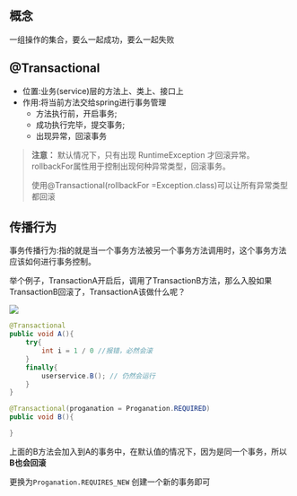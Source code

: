 ## 概念
一组操作的集合，要么一起成功，要么一起失败

## @Transactional
- 位置:业务(service)层的方法上、类上、接口上
- 作用:将当前方法交给spring进行事务管理
	- 方法执行前，开启事务;
	- 成功执行完毕，提交事务;
	- 出现异常，回滚事务

> **注意：** 默认情况下，只有出现 RuntimeException 才回滚异常。rollbackFor属性用于控制出现何种异常类型，回滚事务。
> 
> 使用@Transactional(rollbackFor =Exception.class)可以让所有异常类型都回滚 

## 传播行为
事务传播行为:指的就是当一个事务方法被另一个事务方法调用时，这个事务方法应该如何进行事务控制。

举个例子，TransactionA开启后，调用了TransactionB方法，那么入股如果TransactionB回滚了，TransactionA该做什么呢？

![](http://file.cfd.hhblog.top/myPicture/20240426154642.png)

```java
@Transactional
public void A(){
	try{
		int i = 1 / 0 //报错，必然会滚
	}
	finally{
		userservice.B(); // 仍然会运行
	}
}

@Transactional(proganation = Proganation.REQUIRED)
public void B(){

}
```
上面的B方法会加入到A的事务中，在默认值的情况下，因为是同一个事务，所以**B也会回滚**

更换为`Proganation.REQUIRES_NEW` 创建一个新的事务即可